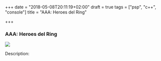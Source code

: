 +++
date = "2018-05-08T20:11:19+02:00"
draft = true
tags = ["psp", "c++", "console"]
title = "AAA: Heroes del Ring"

+++
### AAA: Heroes del Ring

![](/uploads/2018/05/08/caa8bc24566711.5604a6b3f0147.jpg)

Description: